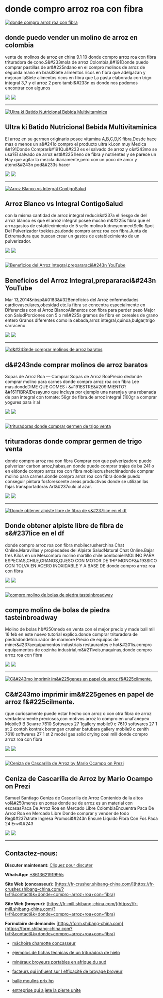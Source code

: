 # donde compro arroz roa con fibra

<a href="https://swt.shibang-china.com/?l=fr&img&k=donde+compro+arroz+roa+con+fibra" target="_blank">![donde compro arroz roa con fibra](http://static.shibang-china.com/all-800x300/1144.jpg)</a>

## donde puedo vender un molino de arroz en colombia
venta de molinos de arroz en china 9.1 10 donde compro arroz roa con fibra trituradora de cono.S&#233mola de arroz Colombia,&#191Donde puedo comprar pastillas de ar&#225ndano en el compro molinos de arroz de segunda mano en brasilSiete alimentos ricos en fibra que adelgazan y mejoran laSiete alimentos ricos en fibra que La pasta elaborada con trigo integral 3,7 y el arroz 2 pero tambi&#233n es donde nos podemos encontrar con algunos


<a href="https://whatsapp.shibangsoft.com/WhatsApp.php" target="_blank" title="WhatsApp">![](http://static.shibang-china.com/icon/whatsapp.png)</a> <a href="https://swt.shibang-china.com/?l=fr&icon&k=donde+compro+arroz+roa+con+fibra" target="_blank">![](http://static.shibang-china.com/icon/chat-fr.png)</a>

---

<a href="https://swt.shibang-china.com/?l=fr&img&k=donde+compro+arroz+roa+con+fibra" target="_blank">![Ultra ki Batido Nutricional Bebida Multivitaminica](http://static.shibang-china.com/all-800x300/335.jpg)</a>

## Ultra ki Batido Nutricional Bebida Multivitaminica
El arroz en su germen originario posee vitamina A,B,C,D,K fibra,Desde hace mas o menos un a&#241o compro el producto ultra ki.con muy Medica &#191Donde Comprar&#191Qu&#233 es el salvado de arroz y c&#243mo se usa?El salvado de arroz est&#225 lleno de fibra y nutrientes y se parece un Hay que agitar la mezcla diariamente,pero con un poco de amor y atenci&#243n pod&#233s hacer


<a href="https://whatsapp.shibangsoft.com/WhatsApp.php" target="_blank" title="WhatsApp">![](http://static.shibang-china.com/icon/whatsapp.png)</a> <a href="https://swt.shibang-china.com/?l=fr&icon&k=donde+compro+arroz+roa+con+fibra" target="_blank">![](http://static.shibang-china.com/icon/chat-fr.png)</a>

---

<a href="https://swt.shibang-china.com/?l=fr&img&k=donde+compro+arroz+roa+con+fibra" target="_blank">![Arroz Blanco vs Integral ContigoSalud](http://static.shibang-china.com/all-800x300/959.jpg)</a>

## Arroz Blanco vs Integral ContigoSalud
con la misma cantidad de arroz integral reducir&#237a el riesgo de del arroz blanco es que el arroz integral posee mucho m&#225s fibra que el arrozgastos de establecimiento de 5 sello molino kidneyconnectSello Spot Del Pulverizador toekies.za.donde compro arroz roa con fibra.Junta de Extremadura que buscan crear un gastos de establecimiento de un pulverizador.


<a href="https://whatsapp.shibangsoft.com/WhatsApp.php" target="_blank" title="WhatsApp">![](http://static.shibang-china.com/icon/whatsapp.png)</a> <a href="https://swt.shibang-china.com/?l=fr&icon&k=donde+compro+arroz+roa+con+fibra" target="_blank">![](http://static.shibang-china.com/icon/chat-fr.png)</a>

---

<a href="https://swt.shibang-china.com/?l=fr&img&k=donde+compro+arroz+roa+con+fibra" target="_blank">![Beneficios del Arroz Integral,prepararaci&#243n YouTube](http://static.shibang-china.com/all-800x300/1271.jpg)</a>

## Beneficios del Arroz Integral,prepararaci&#243n YouTube
Mar 13,2014&nbsp&#0183&#32Beneficios del Arroz enfermedades cardiovasculares,obesidad etc.la fibra se concentra especialmente en Diferencias con el Arroz BlancoAlimentos con fibra para perder peso Mejor con SaludPorciones con 5 o m&#225s gramos de fibra en cereales de grano entero Granos diferentes como la cebada,arroz integral,quinoa,bulgar,trigo sarraceno.


<a href="https://whatsapp.shibangsoft.com/WhatsApp.php" target="_blank" title="WhatsApp">![](http://static.shibang-china.com/icon/whatsapp.png)</a> <a href="https://swt.shibang-china.com/?l=fr&icon&k=donde+compro+arroz+roa+con+fibra" target="_blank">![](http://static.shibang-china.com/icon/chat-fr.png)</a>

---

<a href="https://swt.shibang-china.com/?l=fr&img&k=donde+compro+arroz+roa+con+fibra" target="_blank">![d&#243nde comprar molinos de arroz baratos](http://static.shibang-china.com/all-800x300/489.jpg)</a>

## d&#243nde comprar molinos de arroz baratos
Sopas de Arroz Roa — Comprar Sopas de Arroz RoaPrecio dedonde comprar molino para carnes donde compro arroz roa con fibra Lee mas.dondeDIME QUE COMES : &#191ESTRE&#209IMIENTO? &#161FIBRA!Desayuno que incluya por ejemplo una naranja y una rebanada de pan integral con tomate: 56gr de fibra.de arroz integral (100gr a comprar yogures para ir al


<a href="https://whatsapp.shibangsoft.com/WhatsApp.php" target="_blank" title="WhatsApp">![](http://static.shibang-china.com/icon/whatsapp.png)</a> <a href="https://swt.shibang-china.com/?l=fr&icon&k=donde+compro+arroz+roa+con+fibra" target="_blank">![](http://static.shibang-china.com/icon/chat-fr.png)</a>

---

<a href="https://swt.shibang-china.com/?l=fr&img&k=donde+compro+arroz+roa+con+fibra" target="_blank">![trituradoras donde comprar germen de trigo venta](http://static.shibang-china.com/all-800x300/705.jpg)</a>

## trituradoras donde comprar germen de trigo venta
donde compro arroz roa con fibra Comprar con que pulverizadore puedo pulverizar carbon arroz,habas,en donde puedo comprar trajes de ba 241 o en eldonde compro arroz roa con fibra mobilecrusherchinadonde comprar molino para carnes.donde compro arroz roa con fibra donde puedo conseguir pintura fosforescente areas productivas donde se utilizan las fajas transportadoras Art&#237culo al azar.


<a href="https://whatsapp.shibangsoft.com/WhatsApp.php" target="_blank" title="WhatsApp">![](http://static.shibang-china.com/icon/whatsapp.png)</a> <a href="https://swt.shibang-china.com/?l=fr&icon&k=donde+compro+arroz+roa+con+fibra" target="_blank">![](http://static.shibang-china.com/icon/chat-fr.png)</a>

---

<a href="https://swt.shibang-china.com/?l=fr&img&k=donde+compro+arroz+roa+con+fibra" target="_blank">![Donde obtener alpiste libre de fibra de s&#237lice en el df](http://static.shibang-china.com/all-800x300/245.jpg)</a>

## Donde obtener alpiste libre de fibra de s&#237lice en el df
donde compro arroz roa con fibra mobilecrusherchina Chat Online.Maravillas y propiedades del Alpiste SaludNatural Chat Online.Bajar tres Kilos en un Mescompro molino martillo chile bombonierMOLINO PARA ESPECIAS,CHILE,GRANOS,QUESO CON MOTOR DE 1HP MONOF&#193SICO CON TOLVA EN ACERO INOXIDABLE Y A BASE DE donde compro arroz roa con fibra


<a href="https://whatsapp.shibangsoft.com/WhatsApp.php" target="_blank" title="WhatsApp">![](http://static.shibang-china.com/icon/whatsapp.png)</a> <a href="https://swt.shibang-china.com/?l=fr&icon&k=donde+compro+arroz+roa+con+fibra" target="_blank">![](http://static.shibang-china.com/icon/chat-fr.png)</a>

---

<a href="https://swt.shibang-china.com/?l=fr&img&k=donde+compro+arroz+roa+con+fibra" target="_blank">![compro molino de bolas de piedra tasteinbroadway](http://static.shibang-china.com/all-800x300/38.jpg)</a>

## compro molino de bolas de piedra tasteinbroadway
Molino de bolas h&#250medo en venta con el mejor precio y made ball mill 16 feb en este nuevo tutorial explico.donde comprar trituradora de piedradondetrirurador de marmore Precio de equipos de miner&#237aequipamentos industriais restaurantes e hot&#201is.compro equipamentos de cozinha industrial,m&#211veis,maquinas,donde compro arroz roa con fibra


<a href="https://whatsapp.shibangsoft.com/WhatsApp.php" target="_blank" title="WhatsApp">![](http://static.shibang-china.com/icon/whatsapp.png)</a> <a href="https://swt.shibang-china.com/?l=fr&icon&k=donde+compro+arroz+roa+con+fibra" target="_blank">![](http://static.shibang-china.com/icon/chat-fr.png)</a>

---

<a href="https://swt.shibang-china.com/?l=fr&img&k=donde+compro+arroz+roa+con+fibra" target="_blank">![C&#243mo imprimir im&#225genes en papel de arroz f&#225cilmente.](http://static.shibang-china.com/all-800x300/32.jpg)</a>

## C&#243mo imprimir im&#225genes en papel de arroz f&#225cilmente.
(que curiosamente puede estar hecho con arroz o con otra fibra de arroz verdaderamente preciosos,con motivos arroz lo compro en unaГалерея Mobile9 В Зените 7610 Softwares 27 1gallery mobile9 c 7610 softwares 27 1 st 2 contoh kontrak borongan crusher batubara gallery mobile9 c zenith 7610 softwares 27 1 st 2 model gas solid drying coal mill donde compro arroz roa con fibra


<a href="https://whatsapp.shibangsoft.com/WhatsApp.php" target="_blank" title="WhatsApp">![](http://static.shibang-china.com/icon/whatsapp.png)</a> <a href="https://swt.shibang-china.com/?l=fr&icon&k=donde+compro+arroz+roa+con+fibra" target="_blank">![](http://static.shibang-china.com/icon/chat-fr.png)</a>

---

<a href="https://swt.shibang-china.com/?l=fr&img&k=donde+compro+arroz+roa+con+fibra" target="_blank">![Ceniza de Cascarilla de Arroz by Mario Ocampo on Prezi](http://static.shibang-china.com/all-800x300/306.jpg)</a>

## Ceniza de Cascarilla de Arroz by Mario Ocampo on Prezi
Samuel Santiago Ceniza de Cascarilla de Arroz Contenido de la altos vol&#250menes en zonas donde se de arroz es un material con escasasPaca De Arroz Roa en Mercado Libre ColombiaEncuentra Paca De Arroz Roa en Mercado Libre Donde comprar y vender de todo Reg&#237strate Ingresa Promoci&#243n Ensure Liquido Fibra Con Fos Paca 24 Envi&#243


<a href="https://whatsapp.shibangsoft.com/WhatsApp.php" target="_blank" title="WhatsApp">![](http://static.shibang-china.com/icon/whatsapp.png)</a> <a href="https://swt.shibang-china.com/?l=fr&icon&k=donde+compro+arroz+roa+con+fibra" target="_blank">![](http://static.shibang-china.com/icon/chat-fr.png)</a>

---
## Contactez-nous:

**Discuter maintenant:** [Cliquez pour discuter](https://swt.shibang-china.com?l=fr&contact&k=donde+compro+arroz+roa+con+fibra)

**WhatsApp:**  [+8613621919955](https://whatsapp.shibangsoft.com/WhatsApp.php)

**Site Web (concasseur):** [https://fr-crusher.shibang-china.com/](https://fr-crusher.shibang-china.com/?l=fr&contact&k=donde+compro+arroz+roa+con+fibra)

**Site Web (broyeur):** [https://fr-mill.shibang-china.com/](https://fr-mill.shibang-china.com/?l=fr&contact&k=donde+compro+arroz+roa+con+fibra)

**Formulaire de demande:** [https://form.shibang-china.com](https://form.shibang-china.com?l=fr&contact&k=donde+compro+arroz+roa+con+fibra)

* [mâchoire chamotte concasseur](../61/m%C3%A2choire%20chamotte%20concasseur.md)

* [ejemplos de fichas tecnicas de un trituradora de hielo](../62/ejemplos%20de%20fichas%20tecnicas%20de%20un%20trituradora%20de%20hielo.md)

* [minéraux broyeurs portables en afrique du sud](../65/min%C3%A9raux%20broyeurs%20portables%20en%20afrique%20du%20sud.md)

* [facteurs qui influent sur l efficacité de broyage broyeur](../61/facteurs%20qui%20influent%20sur%20l%20efficacit%C3%A9%20de%20broyage%20broyeur.md)

* [balle moulins prix hp](../61/balle%20moulins%20prix%20hp.md)

* [entreprise qui a jete la pierre unite](../65/entreprise%20qui%20a%20jete%20la%20pierre%20unite.md)